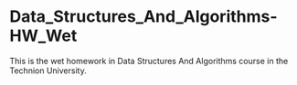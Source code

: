 # Data_Structures_And_Algorithms-HW_Wet
This is the wet homework in Data Structures And Algorithms course in the Technion University.
